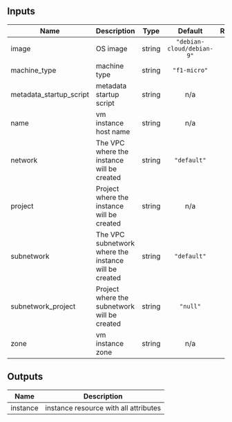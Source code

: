 ## Inputs

| Name | Description | Type | Default | Required |
|------|-------------|:----:|:-----:|:-----:|
| image | OS image | string | `"debian-cloud/debian-9"` | no |
| machine\_type | machine type | string | `"f1-micro"` | no |
| metadata\_startup\_script | metadata startup script | string | n/a | yes |
| name | vm instance host name | string | n/a | yes |
| network | The VPC where the instance will be created | string | `"default"` | no |
| project | Project where the instance will be created | string | n/a | yes |
| subnetwork | The VPC subnetwork where the instance will be created | string | `"default"` | no |
| subnetwork\_project | Project where the subnetwork will be created | string | `"null"` | no |
| zone | vm instance zone | string | n/a | yes |

## Outputs

| Name | Description |
|------|-------------|
| instance | instance resource with all attributes |
